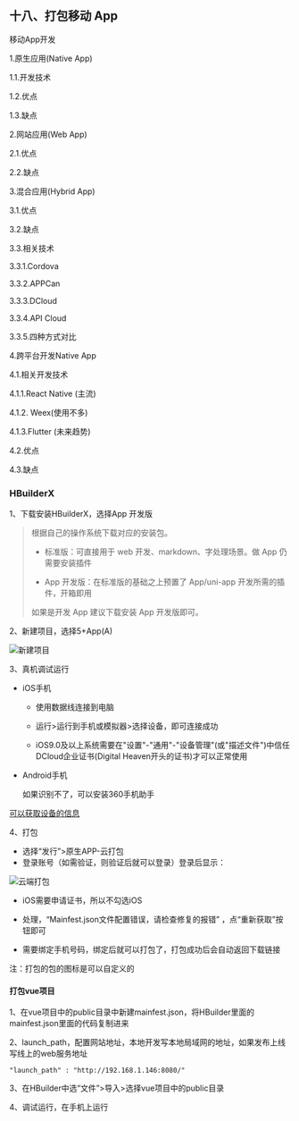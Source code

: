 ## 十八、打包移动 App

移动App开发

1.原生应用(Native App)

1.1.开发技术

1.2.优点

1.3.缺点

2.网站应用(Web App)

2.1.优点

2.2.缺点

3.混合应用(Hybrid App)

3.1.优点

3.2.缺点

3.3.相关技术

3.3.1.Cordova

3.3.2.APPCan

3.3.3.DCloud

3.3.4.API Cloud

3.3.5.四种方式对比

4.跨平台开发Native App

4.1.相关开发技术

4.1.1.React Native (主流)

4.1.2. Weex(使用不多)

4.1.3.Flutter (未来趋势)

4.2.优点

4.3.缺点





### HBuilderX

1、下载安装HBuilderX，选择App 开发版

> 根据自己的操作系统下载对应的安装包。
>
> - 标准版：可直接用于 web 开发、markdown、字处理场景。做 App 仍需要安装插件
>
> - App 开发版：在标准版的基础之上预置了 App/uni-app 开发所需的插件，开箱即用
>
> 如果是开发 App 建议下载安装 App 开发版即可。

2、新建项目，选择5+App(A)

![新建项目](G:\Vue-demo\toutiao-m\noteImage\note3.png)

3、真机调试运行

- iOS手机

  - 使用数据线连接到电脑

  - 运行>运行到手机或模拟器>选择设备，即可连接成功

  - iOS9.0及以上系统需要在"设置"-"通用"-"设备管理"(或"描述文件")中信任DCloud企业证书(Digital Heaven开头的证书)才可以正常使用

- Android手机

  如果识别不了，可以安装360手机助手

[可以获取设备的信息](http://www.html5plus.org/doc/zh_cn/device.html)

4、打包

- 选择“发行”>原生APP-云打包
- 登录账号（如需验证，则验证后就可以登录）登录后显示：

![云端打包](G:\Vue-demo\toutiao-m\noteImage\note4.png)

- iOS需要申请证书，所以不勾选iOS

- 处理，“Mainfest.json文件配置错误，请检查修复的报错” ，点“重新获取”按钮即可

- 需要绑定手机号码，绑定后就可以打包了，打包成功后会自动返回下载链接

注：打包的包的图标是可以自定义的

#### 打包vue项目

1、在vue项目中的public目录中新建mainfest.json，将HBuilder里面的mainfest.json里面的代码复制进来

2、launch_path，配置网站地址，本地开发写本地局域网的地址，如果发布上线写线上的web服务地址

```
"launch_path" : "http://192.168.1.146:8080/"
```

3、在HBuilder中选“文件”>导入>选择vue项目中的public目录

4、调试运行，在手机上运行

